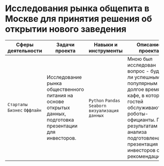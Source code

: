 # Исследования рынка общепита в Москве для принятия решения об открытии нового заведения

Сферы деятельности | Задачи проекта                                  | Навыки и инструменты         |Описание проекта                                                  |
------------------ | ------------------------------------------------|------------------------------|------------------------------------------------------------------|
`Стартапы` `Бизнес` `Оффлайн`| Исследование рынка общественного питания на основе открытых данных, подготовка презентации для инвесторов.| `Python` `Pandas`  `Seaborn` `визуализация данных` |Мною был исследован вопрос - будет ли успешным и популярным на долгое время кафе, в котором гостей обслуживают роботы-официанты. По результатам анализа подготовлена презентация для инвесторов с рекомендациями.|
